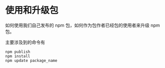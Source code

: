 # 使用和升级包

如何使用我们自己发布的 npm 包，如何作为包作者已经包的使用者来升级 npm 包。

主要涉及到的命令有

```
npm publish
npm install
npm update package_name
```
